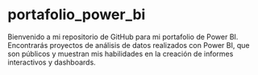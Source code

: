 # portafolio_power_bi
Bienvenido a mi repositorio de GitHub para mi portafolio de Power BI. Encontrarás proyectos de análisis de datos realizados con Power BI, que son públicos y muestran mis habilidades en la creación de informes interactivos y dashboards.
